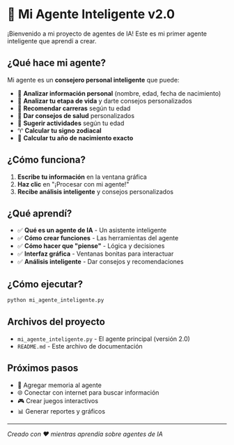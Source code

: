 # 🤖 Mi Agente Inteligente v2.0

¡Bienvenido a mi proyecto de agentes de IA! Este es mi primer agente inteligente que aprendí a crear.

## ¿Qué hace mi agente?

Mi agente es un **consejero personal inteligente** que puede:

- 👤 **Analizar información personal** (nombre, edad, fecha de nacimiento)
- 🧠 **Analizar tu etapa de vida** y darte consejos personalizados
- 💼 **Recomendar carreras** según tu edad
- 🏥 **Dar consejos de salud** personalizados
- 🎯 **Sugerir actividades** según tu edad
- ♈ **Calcular tu signo zodiacal**
- 📅 **Calcular tu año de nacimiento exacto**

## ¿Cómo funciona?

1. **Escribe tu información** en la ventana gráfica
2. **Haz clic** en "¡Procesar con mi agente!"
3. **Recibe análisis inteligente** y consejos personalizados

## ¿Qué aprendí?

- ✅ **Qué es un agente de IA** - Un asistente inteligente
- ✅ **Cómo crear funciones** - Las herramientas del agente
- ✅ **Cómo hacer que "piense"** - Lógica y decisiones
- ✅ **Interfaz gráfica** - Ventanas bonitas para interactuar
- ✅ **Análisis inteligente** - Dar consejos y recomendaciones

## ¿Cómo ejecutar?

```bash
python mi_agente_inteligente.py
```

## Archivos del proyecto

- `mi_agente_inteligente.py` - El agente principal (versión 2.0)
- `README.md` - Este archivo de documentación

## Próximos pasos

- 🔮 Agregar memoria al agente
- 🌐 Conectar con internet para buscar información
- 🎮 Crear juegos interactivos
- 📊 Generar reportes y gráficos

---

*Creado con ❤️ mientras aprendía sobre agentes de IA*

